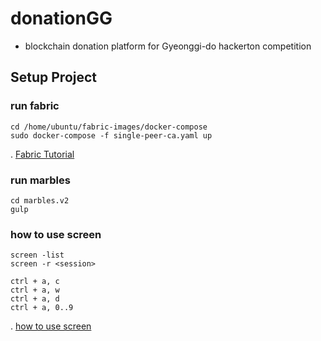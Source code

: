 # donationGG
- blockchain donation platform for Gyeonggi-do hackerton competition

## Setup Project
### run fabric
```
cd /home/ubuntu/fabric-images/docker-compose
sudo docker-compose -f single-peer-ca.yaml up
```
. [Fabric Tutorial](https://github.com/JaeDukSeo/IBM-Blockchain-Local-Hyperledger-Fabric-)

### run marbles
```
cd marbles.v2
gulp
```

### how to use screen
```
screen -list
screen -r <session>

ctrl + a, c
ctrl + a, w
ctrl + a, d
ctrl + a, 0..9
```
. [how to use screen](http://dreamlog.tistory.com/470)
